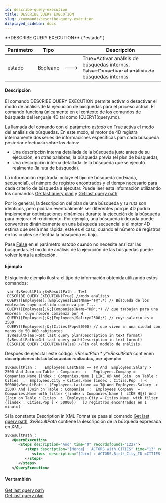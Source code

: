 ```yaml
---
id: describe-query-execution
title: DESCRIBE QUERY EXECUTION
slug: /commands/describe-query-execution
displayed_sidebar: docs
---
```


<!--REF #_command_.DESCRIBE QUERY EXECUTION.Syntax-->**DESCRIBE QUERY EXECUTION** ( *estado* )<!-- END REF-->
<!--REF #_command_.DESCRIBE QUERY EXECUTION.Params-->
| Parámetro | Tipo |  | Descripción |
| --- | --- | --- | --- |
| estado | Booleano | &#x1F852; | True=Activar análisis de búsquedas internas, False=Desactivar el análisis de búsquedas internas |

<!-- END REF-->

#### Descripción 

<!--REF #_command_.DESCRIBE QUERY EXECUTION.Summary-->El comando DESCRIBE QUERY EXECUTION permite activar o desactivar el modo de análisis de la ejecución de búsquedas para el proceso actual.<!-- END REF--> El comando funciona únicamente en el contexto de los comandos de búsqueda del lenguaje 4D tal como [QUERY](query.md). 

La llamada del comando con el parámetro *estado* en [True](true.md "True") activa el modo del análisis de búsquedas. En este modo, el motor de 4D registra internamente dos series de informaciones específicas para cada búsqueda posterior efectuada sobre los datos:

* Una descripción interna detallada de la búsqueda justo antes de su ejecución, en otras palabras, la búsqueda previa (el plan de búsqueda),
* Una descripción interna detallada de la búsqueda que se ejecutó realmente (la ruta de búsqueda).

La información registrada incluye el tipo de búsqueda (indexada, secuencial), el número de registro encontrados y el tiempo necesario para cada criterio de búsqueda a ejecutar. Puede leer esta información utilizando los comandos [Get last query plan](get-last-query-plan.md) y [Get last query path](get-last-query-path.md).

Por lo general, la descripción del plan de una búsqueda y su ruta son idénticos, pero podrían eventualmente ser diferentes porque 4D podría implementar optimizaciones dinámicas durante la ejecución de la búsqueda para mejorar el rendimiento. Por ejemplo, una búsqueda índexada puede convertirse dinámicamente en una búsqueda secuencial si el motor 4D estima que sería más rápida, este es el caso, cuando el número de registros en los cuales se efectúa la búsqueda es bajo.

Pase [False](false.md "False") en el parámetro *estado* cuando no necesite analizar las búsquedas. El modo de análisis de la ejecución de las búsquedas puede volver lenta la aplicación.

#### Ejemplo 

El siguiente ejemplo ilustra el tipo de información obtenida utilizando estos comandos:

```4d
 var $vResultPlan;$vResultPath : Text
 DESCRIBE QUERY EXECUTION(True) //modo análisis
 QUERY([Employees];[Employees]LastName="T@";*) // Búsqueda de los empleados cuyo apellido comienza por T...
 QUERY([Employees];&;[Companies]Name="H@";*) // que trabajan para una empresa  cuyo nombre comienza por H
 QUERY([Employees];&;[Employees]Salary>2500;*) // cuyo salario es > 2500
 QUERY([Employees];&;[Cities]Pop<50000) // que viven en una ciudad con menos de 50 000 habitantes
 $vResultPlan:=Get last query plan(Description in text format)
 $vResultPath:=Get last query path(Description in text format)
 DESCRIBE QUERY EXECUTION(False) //Fin del modelo de análisis
```

Después de ejecutar este código, *$vResultPlan* y *$vResultPath* contienen descripciones de las búsquedas realizadas, por ejemplo: 

```RAW
$vResultPlan :    Employees.LastName == T@ And  Employees.Salary > 2500 And Join on Table : Companies  :   Employees.Company = Companies.Name [index : Companies.Name ] LIKE H@ And Join  on Table : Cities  :  Employees.City = Cities.Name [index : Cities.Pop  ] < 50000$vResultPath : (Employees.LastName == T@ And Employees.Salary  > 2500) And (Join on Table : Companies  :  Employees.Company  = Companies.Name with filter {[index : Companies.Name ]  LIKE H@}) And (Join on Table : Cities  :  Employees.City = Cities.Name  with filter {[index : Cities.Pop ] < 50000})   (3 registros encontrados en 1  minuto)
```

Si la constante Description in XML Format se pasa al comando [Get last query path](get-last-query-path.md "Get last query path"), *$vResultPath* contiene la descripción de la búsqueda expresada en XML:

```XML
$vResultPath : 
   <QueryExecution>
      <steps description="And" time="0" recordsfounds="1227">
         <steps description="[Merge] : ACTORS with CITIES" time="13" recordsfounds="1227">
            <steps  description="[Join] : ACTORS.Birth_City_ID =CITIES.City_ID" time="13"  recordsfounds="1227"/>
         </steps>
      </steps>
   </QueryExecution>
```

#### Ver también 

[Get last query path](get-last-query-path.md)  
[Get last query plan](get-last-query-plan.md)  